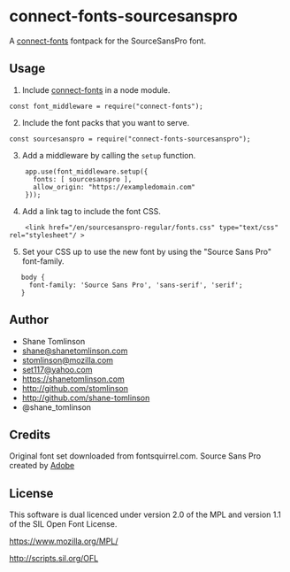 # connect-fonts-sourcesanspro

A [connect-fonts](https://github.com/shane-tomlinson/connect-fonts) fontpack for the SourceSansPro font.

## Usage

1. Include [connect-fonts](https://github.com/shane-tomlinson/connect-fonts) in a node module.
```
const font_middleware = require("connect-fonts");
```

2. Include the font packs that you want to serve.
```
const sourcesanspro = require("connect-fonts-sourcesanspro");
```

3. Add a middleware by calling the `setup` function.
```
    app.use(font_middleware.setup({
      fonts: [ sourcesanspro ],
      allow_origin: "https://exampledomain.com"
    }));
```

4. Add a link tag to include the font CSS.
```
    <link href="/en/sourcesanspro-regular/fonts.css" type="text/css" rel="stylesheet"/ >
```

5. Set your CSS up to use the new font by using the "Source Sans Pro" font-family.
```
   body {
     font-family: 'Source Sans Pro', 'sans-serif', 'serif';
   }
```


## Author
* Shane Tomlinson
* shane@shanetomlinson.com
* stomlinson@mozilla.com
* set117@yahoo.com
* https://shanetomlinson.com
* http://github.com/stomlinson
* http://github.com/shane-tomlinson
* @shane_tomlinson

## Credits

Original font set downloaded from fontsquirrel.com. Source Sans Pro created by [Adobe](http://www.adobe.com/)

## License

This software is dual licenced under version 2.0 of the MPL and version 1.1 of the SIL Open Font License.

  https://www.mozilla.org/MPL/

  http://scripts.sil.org/OFL


